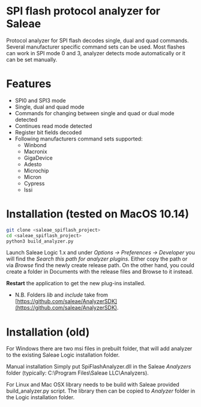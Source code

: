 # SPI flash protocol analyzer for Saleae

Protocol analyzer for SPI flash decodes single, dual and quad commands.
Several manufacturer specific command sets can be used.
Most flashes can work in SPI mode 0 and 3, analyzer detects mode automatically or it can be set manually.

# Features
- SPI0 and SPI3 mode
- Single, dual and quad mode
- Commands for changing between single and quad or dual mode detected
- Continues read mode detected
- Register bit fields decoded
- Following manufacturers command sets supported:
  - Winbond
  - Macronix
  - GigaDevice
  - Adesto
  - Microchip
  - Micron
  - Cypress
  - Issi

# Installation (tested on MacOS 10.14)

```bash
git clone <saleae_spiflash_project>
cd <saleae_spiflash_project>
python3 build_analyzer.py
```

Launch Saleae Logic 1.x and under *Options -> Preferences -> Developer* you will find the *Search this path for analyzer plugins*. Either copy the path or via *Browse* find the newly create release path. On the other hand, you could create a folder in Documents with the release files and Browse to it instead. 

**Restart** the application to get the new plug-ins installed. 

* N.B. Folders *lib* and *include* take from [https://github.com/saleae/AnalyzerSDK](https://github.com/saleae/AnalyzerSDK). 

# Installation (old)

For Windows there are two msi files in prebuilt folder, that will add analyzer to the existing Saleae Logic installation folder.

Manual installation
Simply put SpiFlashAnalyzer.dll in the Saleae *Analyzers* folder (typically: C:\Program Files\Saleae LLC\Analyzers).

For Linux and Mac OSX library needs to be build with Saleae provided build_analyzer.py script. The library then can be copied to *Analyzer* folder in the Logic installation folder.
